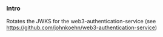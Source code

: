 ### Intro
Rotates the JWKS for the web3-authentication-service (see https://github.com/johnkoehn/web3-authentication-service)